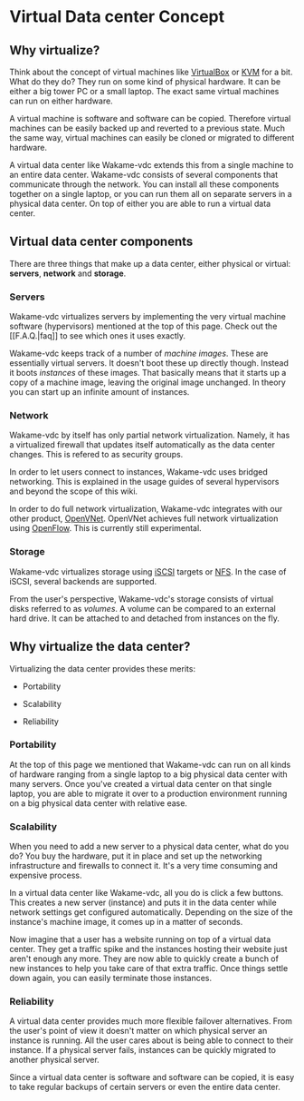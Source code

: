 # Virtual Data center Concept

## Why virtualize?

Think about the concept of virtual machines like [VirtualBox](https://www.virtualbox.org) or [KVM](http://www.linux-kvm.org) for a bit. What do they do? They run on some kind of physical hardware. It can be either a big tower PC or a small laptop. The exact same virtual machines can run on either hardware.

A virtual machine is software and software can be copied. Therefore virtual machines can be easily backed up and reverted to a previous state. Much the same way, virtual machines can easily be cloned or migrated to different hardware.

A virtual data center like Wakame-vdc extends this from a single machine to an entire data center. Wakame-vdc consists of several components that communicate through the network. You can install all these components together on a single laptop, or you can run them all on separate servers in a physical data center. On top of either you are able to run a virtual data center.

## Virtual data center components

There are three things that make up a data center, either physical or virtual: **servers**, **network** and **storage**.

### Servers

Wakame-vdc virtualizes servers by implementing the very virtual machine software (hypervisors) mentioned at the top of this page. Check out the [[F.A.Q.|faq]] to see which ones it uses exactly.

Wakame-vdc keeps track of a number of *machine images*. These are essentially virtual servers. It doesn't boot these up directly though. Instead it boots *instances* of these images. That basically means that it starts up a copy of a machine image, leaving the original image unchanged. In theory you can start up an infinite amount of instances.

### Network

Wakame-vdc by itself has only partial network virtualization. Namely, it has a virtualized firewall that updates itself automatically as the data center changes. This is refered to as security groups.

In order to let users connect to instances, Wakame-vdc uses bridged networking. This is explained in the usage guides of several hypervisors and beyond the scope of this wiki.

In order to do full network virtualization, Wakame-vdc integrates with our other product, [OpenVNet](http://www.openvnet.com). OpenVNet achieves full network virtualization using [OpenFlow](http://archive.openflow.org). This is currently still experimental.

### Storage

Wakame-vdc virtualizes storage using [iSCSI](http://en.wikipedia.org/wiki/ISCSI) targets or [NFS](http://en.wikipedia.org/wiki/Network_File_System). In the case of iSCSI, several backends are supported.

From the user's perspective, Wakame-vdc's storage consists of virtual disks referred to as *volumes*. A volume can be compared to an external hard drive. It can be attached to and detached from instances on the fly.

## Why virtualize the data center?

Virtualizing the data center provides these merits:

* Portability

* Scalability

* Reliability

### Portability

At the top of this page we mentioned that Wakame-vdc can run on all kinds of hardware ranging from a single laptop to a big physical data center with many servers. Once you've created a virtual data center on that single laptop, you are able to migrate it over to a production environment running on a big physical data center with relative ease.

### Scalability

When you need to add a new server to a physical data center, what do you do? You buy the hardware, put it in place and set up the networking infrastructure and firewalls to connect it. It's a very time consuming and expensive process.

In a virtual data center like Wakame-vdc, all you do is click a few buttons. This creates a new server (instance) and puts it in the data center while network settings get configured automatically. Depending on the size of the instance's machine image, it comes up in a matter of seconds.

Now imagine that a user has a website running on top of a virtual data center. They get a traffic spike and the instances hosting their website just aren't enough any more. They are now able to quickly create a bunch of new instances to help you take care of that extra traffic. Once things settle down again, you can easily terminate those instances.

### Reliability

A virtual data center provides much more flexible failover alternatives. From the user's point of view it doesn't matter on which physical server an instance is running. All the user cares about is being able to connect to their instance. If a physical server fails, instances can be quickly migrated to another physical server.

Since a virtual data center is software and software can be copied, it is easy to take regular backups of certain servers or even the entire data center.
